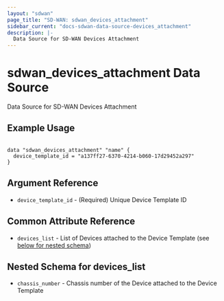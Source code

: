 ```yaml
---
layout: "sdwan"
page_title: "SD-WAN: sdwan_devices_attachment"
sidebar_current: "docs-sdwan-data-source-devices_attachment"
description: |-
  Data Source for SD-WAN Devices Attachment 
---
```

# sdwan_devices_attachment Data Source #
Data Source for SD-WAN Devices Attachment

## Example Usage ##

```hcl

data "sdwan_devices_attachment" "name" {
  device_template_id = "a137ff27-6370-4214-b060-17d29452a297"
}

```
## Argument Reference ##
* `device_template_id` - (Required) Unique Device Template ID

## Common Attribute Reference ##
* `devices_list` - List of Devices attached to the Device Template (see [below for nested schema](#nestedblock--devices_list))

<a id="nestedblock--devices_list"></a>
## Nested Schema for devices_list
* `chassis_number` - Chassis number of the Device attached to the Device Template
